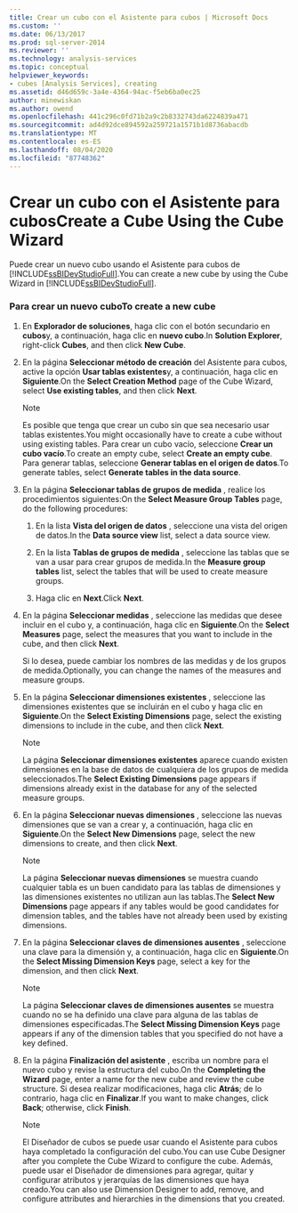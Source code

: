 ```yaml
---
title: Crear un cubo con el Asistente para cubos | Microsoft Docs
ms.custom: ''
ms.date: 06/13/2017
ms.prod: sql-server-2014
ms.reviewer: ''
ms.technology: analysis-services
ms.topic: conceptual
helpviewer_keywords:
- cubes [Analysis Services], creating
ms.assetid: d46d659c-3a4e-4364-94ac-f5eb6ba0ec25
author: minewiskan
ms.author: owend
ms.openlocfilehash: 441c296c0fd71b2a9c2b8332743da6224839a471
ms.sourcegitcommit: ad4d92dce894592a259721a1571b1d8736abacdb
ms.translationtype: MT
ms.contentlocale: es-ES
ms.lasthandoff: 08/04/2020
ms.locfileid: "87748362"
---
```

# <a name="create-a-cube-using-the-cube-wizard"></a><span data-ttu-id="dbb30-102">Crear un cubo con el Asistente para cubos</span><span class="sxs-lookup"><span data-stu-id="dbb30-102">Create a Cube Using the Cube Wizard</span></span>
  <span data-ttu-id="dbb30-103">Puede crear un nuevo cubo usando el Asistente para cubos de [!INCLUDE[ssBIDevStudioFull](../../includes/ssbidevstudiofull-md.md)].</span><span class="sxs-lookup"><span data-stu-id="dbb30-103">You can create a new cube by using the Cube Wizard in [!INCLUDE[ssBIDevStudioFull](../../includes/ssbidevstudiofull-md.md)].</span></span>  
  
### <a name="to-create-a-new-cube"></a><span data-ttu-id="dbb30-104">Para crear un nuevo cubo</span><span class="sxs-lookup"><span data-stu-id="dbb30-104">To create a new cube</span></span>  
  
1.  <span data-ttu-id="dbb30-105">En **Explorador de soluciones**, haga clic con el botón secundario en **cubos**y, a continuación, haga clic en **nuevo cubo**.</span><span class="sxs-lookup"><span data-stu-id="dbb30-105">In **Solution Explorer**, right-click **Cubes**, and then click **New Cube**.</span></span>  
  
2.  <span data-ttu-id="dbb30-106">En la página **Seleccionar método de creación** del Asistente para cubos, active la opción **Usar tablas existentes**y, a continuación, haga clic en **Siguiente**.</span><span class="sxs-lookup"><span data-stu-id="dbb30-106">On the **Select Creation Method** page of the Cube Wizard, select **Use existing tables**, and then click **Next**.</span></span>  
  
    > [!NOTE]  
    >  <span data-ttu-id="dbb30-107">Es posible que tenga que crear un cubo sin que sea necesario usar tablas existentes.</span><span class="sxs-lookup"><span data-stu-id="dbb30-107">You might occasionally have to create a cube without using existing tables.</span></span> <span data-ttu-id="dbb30-108">Para crear un cubo vacío, seleccione **Crear un cubo vacío**.</span><span class="sxs-lookup"><span data-stu-id="dbb30-108">To create an empty cube, select **Create an empty cube**.</span></span> <span data-ttu-id="dbb30-109">Para generar tablas, seleccione **Generar tablas en el origen de datos**.</span><span class="sxs-lookup"><span data-stu-id="dbb30-109">To generate tables, select **Generate tables in the data source**.</span></span>  
  
3.  <span data-ttu-id="dbb30-110">En la página **Seleccionar tablas de grupos de medida** , realice los procedimientos siguientes:</span><span class="sxs-lookup"><span data-stu-id="dbb30-110">On the **Select Measure Group Tables** page, do the following procedures:</span></span>  
  
    1.  <span data-ttu-id="dbb30-111">En la lista **Vista del origen de datos** , seleccione una vista del origen de datos.</span><span class="sxs-lookup"><span data-stu-id="dbb30-111">In the **Data source view** list, select a data source view.</span></span>  
  
    2.  <span data-ttu-id="dbb30-112">En la lista **Tablas de grupos de medida** , seleccione las tablas que se van a usar para crear grupos de medida.</span><span class="sxs-lookup"><span data-stu-id="dbb30-112">In the **Measure group tables** list, select the tables that will be used to create measure groups.</span></span>  
  
    3.  <span data-ttu-id="dbb30-113">Haga clic en **Next**.</span><span class="sxs-lookup"><span data-stu-id="dbb30-113">Click **Next**.</span></span>  
  
4.  <span data-ttu-id="dbb30-114">En la página **Seleccionar medidas** , seleccione las medidas que desee incluir en el cubo y, a continuación, haga clic en **Siguiente**.</span><span class="sxs-lookup"><span data-stu-id="dbb30-114">On the **Select Measures** page, select the measures that you want to include in the cube, and then click **Next**.</span></span>  
  
     <span data-ttu-id="dbb30-115">Si lo desea, puede cambiar los nombres de las medidas y de los grupos de medida.</span><span class="sxs-lookup"><span data-stu-id="dbb30-115">Optionally, you can change the names of the measures and measure groups.</span></span>  
  
5.  <span data-ttu-id="dbb30-116">En la página **Seleccionar dimensiones existentes** , seleccione las dimensiones existentes que se incluirán en el cubo y haga clic en **Siguiente**.</span><span class="sxs-lookup"><span data-stu-id="dbb30-116">On the **Select Existing Dimensions** page, select the existing dimensions to include in the cube, and then click **Next**.</span></span>  
  
    > [!NOTE]  
    >  <span data-ttu-id="dbb30-117"> La página **Seleccionar dimensiones existentes** aparece cuando existen dimensiones en la base de datos de cualquiera de los grupos de medida seleccionados.</span><span class="sxs-lookup"><span data-stu-id="dbb30-117">The **Select Existing Dimensions** page appears if dimensions already exist in the database for any of the selected measure groups.</span></span>  
  
6.  <span data-ttu-id="dbb30-118">En la página **Seleccionar nuevas dimensiones** , seleccione las nuevas dimensiones que se van a crear y, a continuación, haga clic en **Siguiente**.</span><span class="sxs-lookup"><span data-stu-id="dbb30-118">On the **Select New Dimensions** page, select the new dimensions to create, and then click **Next**.</span></span>  
  
    > [!NOTE]  
    >  <span data-ttu-id="dbb30-119"> La página **Seleccionar nuevas dimensiones** se muestra cuando cualquier tabla es un buen candidato para las tablas de dimensiones y las dimensiones existentes no utilizan aun las tablas.</span><span class="sxs-lookup"><span data-stu-id="dbb30-119">The **Select New Dimensions** page appears if any tables would be good candidates for dimension tables, and the tables have not already been used by existing dimensions.</span></span>  
  
7.  <span data-ttu-id="dbb30-120">En la página **Seleccionar claves de dimensiones ausentes** , seleccione una clave para la dimensión y, a continuación, haga clic en **Siguiente**.</span><span class="sxs-lookup"><span data-stu-id="dbb30-120">On the **Select Missing Dimension Keys** page, select a key for the dimension, and then click **Next**.</span></span>  
  
    > [!NOTE]  
    >  <span data-ttu-id="dbb30-121"> La página **Seleccionar claves de dimensiones ausentes** se muestra cuando no se ha definido una clave para alguna de las tablas de dimensiones especificadas.</span><span class="sxs-lookup"><span data-stu-id="dbb30-121">The **Select Missing Dimension Keys** page appears if any of the dimension tables that you specified do not have a key defined.</span></span>  
  
8.  <span data-ttu-id="dbb30-122">En la página **Finalización del asistente** , escriba un nombre para el nuevo cubo y revise la estructura del cubo.</span><span class="sxs-lookup"><span data-stu-id="dbb30-122">On the **Completing the Wizard** page, enter a name for the new cube and review the cube structure.</span></span> <span data-ttu-id="dbb30-123">Si desea realizar modificaciones, haga clic **Atrás**; de lo contrario, haga clic en **Finalizar**.</span><span class="sxs-lookup"><span data-stu-id="dbb30-123">If you want to make changes, click **Back**; otherwise, click **Finish**.</span></span>  
  
    > [!NOTE]  
    >  <span data-ttu-id="dbb30-124">El Diseñador de cubos se puede usar cuando el Asistente para cubos haya completado la configuración del cubo.</span><span class="sxs-lookup"><span data-stu-id="dbb30-124">You can use Cube Designer after you complete the Cube Wizard to configure the cube.</span></span> <span data-ttu-id="dbb30-125">Además, puede usar el Diseñador de dimensiones para agregar, quitar y configurar atributos y jerarquías de las dimensiones que haya creado.</span><span class="sxs-lookup"><span data-stu-id="dbb30-125">You can also use Dimension Designer to add, remove, and configure attributes and hierarchies in the dimensions that you created.</span></span>  
  
  
